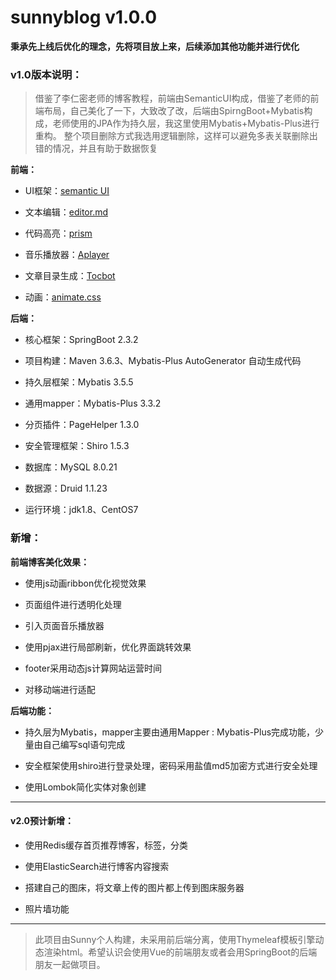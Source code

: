 # sunnyblog v1.0.0
**秉承先上线后优化的理念，先将项目放上来，后续添加其他功能并进行优化**

### v1.0版本说明：

> 借鉴了李仁密老师的博客教程，前端由SemanticUI构成，借鉴了老师的前端布局，自己美化了一下，大致改了改，后端由SpirngBoot+Mybatis构成，老师使用的JPA作为持久层，我这里使用Mybatis+Mybatis-Plus进行重构。
整个项目删除方式我选用逻辑删除，这样可以避免多表关联删除出错的情况，并且有助于数据恢复

**前端：**
- UI框架：[semantic UI][1]

- 文本编辑：[editor.md][2]

- 代码高亮：[prism][3]

- 音乐播放器：[Aplayer][4]

- 文章目录生成：[Tocbot][5]

- 动画：[animate.css][6]

**后端：**

- 核心框架：SpringBoot 2.3.2

- 项目构建：Maven 3.6.3、Mybatis-Plus AutoGenerator 自动生成代码

- 持久层框架：Mybatis 3.5.5

- 通用mapper：Mybatis-Plus 3.3.2

- 分页插件：PageHelper 1.3.0

- 安全管理框架：Shiro 1.5.3

- 数据库：MySQL 8.0.21

- 数据源：Druid 1.1.23

- 运行环境：jdk1.8、CentOS7


### 新增：

**前端博客美化效果：**

- 使用js动画ribbon优化视觉效果

- 页面组件进行透明化处理

- 引入页面音乐播放器

- 使用pjax进行局部刷新，优化界面跳转效果

- footer采用动态js计算网站运营时间

- 对移动端进行适配


**后端功能：**
- 持久层为Mybatis，mapper主要由通用Mapper : Mybatis-Plus完成功能，少量由自己编写sql语句完成

- 安全框架使用shiro进行登录处理，密码采用盐值md5加密方式进行安全处理

- 使用Lombok简化实体对象创建


------------

#### v2.0预计新增：

- 使用Redis缓存首页推荐博客，标签，分类

- 使用ElasticSearch进行博客内容搜索

- 搭建自己的图床，将文章上传的图片都上传到图床服务器

- 照片墙功能


------------

>  此项目由Sunny个人构建，未采用前后端分离，使用Thymeleaf模板引擎动态渲染html。希望认识会使用Vue的前端朋友或者会用SpringBoot的后端朋友一起做项目。






[1]: https://semantic-ui.com/ "semantic UI"
[2]: http://www.mdeditor.com/ "editor.md"
[3]: https://prismjs.com/ "prism"
[4]: https://aplayer.js.org/#/ "Aplayer"
[5]: https://tscanlin.github.io/tocbot/ "Tocbot"
[6]: https://animate.style/ "animate.css"
